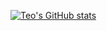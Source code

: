 [![Teo's GitHub stats](https://github-readme-stats.vercel.app/api?username=nysteo&show_icons=true&theme=dracula)](https://github.com/anuraghazra/github-readme-stats)
